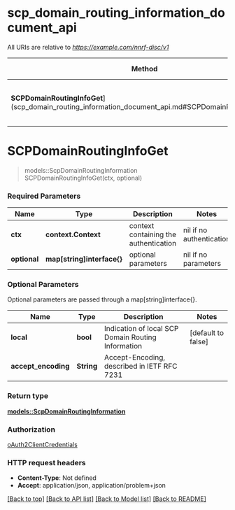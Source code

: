 # scp_domain_routing_information_document_api

All URIs are relative to *https://example.com/nnrf-disc/v1*

Method | HTTP request | Description
------------- | ------------- | -------------
**SCPDomainRoutingInfoGet**](scp_domain_routing_information_document_api.md#SCPDomainRoutingInfoGet) | **GET** /scp-domain-routing-info | 


# **SCPDomainRoutingInfoGet**
> models::ScpDomainRoutingInformation SCPDomainRoutingInfoGet(ctx, optional)


### Required Parameters

Name | Type | Description  | Notes
------------- | ------------- | ------------- | -------------
 **ctx** | **context.Context** | context containing the authentication | nil if no authentication
 **optional** | **map[string]interface{}** | optional parameters | nil if no parameters

### Optional Parameters
Optional parameters are passed through a map[string]interface{}.

Name | Type | Description  | Notes
------------- | ------------- | ------------- | -------------
 **local** | **bool**| Indication of local SCP Domain Routing Information | [default to false]
 **accept_encoding** | **String**| Accept-Encoding, described in IETF RFC 7231 | 

### Return type

[**models::ScpDomainRoutingInformation**](ScpDomainRoutingInformation.md)

### Authorization

[oAuth2ClientCredentials](../README.md#oAuth2ClientCredentials)

### HTTP request headers

 - **Content-Type**: Not defined
 - **Accept**: application/json, application/problem+json

[[Back to top]](#) [[Back to API list]](../README.md#documentation-for-api-endpoints) [[Back to Model list]](../README.md#documentation-for-models) [[Back to README]](../README.md)

